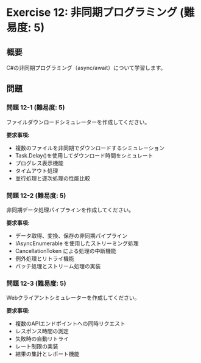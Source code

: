 # Exercise 12: 非同期プログラミング (難易度: 5)

## 概要
C#の非同期プログラミング（async/await）について学習します。

## 問題

### 問題 12-1 (難易度: 5)
ファイルダウンロードシミュレーターを作成してください。

**要求事項:**
- 複数のファイルを非同期でダウンロードするシミュレーション
- Task.Delay()を使用してダウンロード時間をシミュレート
- プログレス表示機能
- タイムアウト処理
- 並行処理と逐次処理の性能比較

### 問題 12-2 (難易度: 5)
非同期データ処理パイプラインを作成してください。

**要求事項:**
- データ取得、変換、保存の非同期パイプライン
- IAsyncEnumerable を使用したストリーミング処理
- CancellationToken による処理の中断機能
- 例外処理とリトライ機能
- バッチ処理とストリーム処理の実装

### 問題 12-3 (難易度: 5)
Webクライアントシミュレーターを作成してください。

**要求事項:**
- 複数のAPIエンドポイントへの同時リクエスト
- レスポンス時間の測定
- 失敗時の自動リトライ
- レート制限の実装
- 結果の集計とレポート機能
